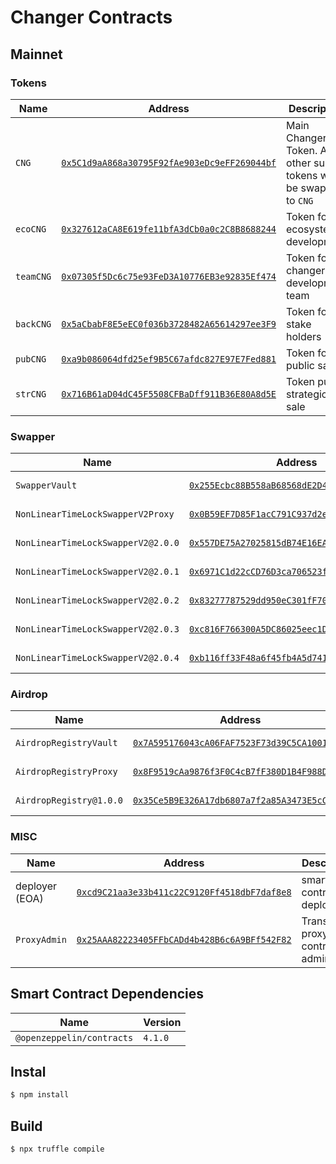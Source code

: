 # Changer Contracts

## Mainnet

### Tokens

| Name      | Address                                                                                                                 | Description                                                       |
| --------- | ----------------------------------------------------------------------------------------------------------------------- | ----------------------------------------------------------------- |
| `CNG`     | [`0x5C1d9aA868a30795F92fAe903eDc9eFF269044bf`](https://etherscan.io/address/0x5C1d9aA868a30795F92fAe903eDc9eFF269044bf) | Main Changer Token. Any other sub tokens will be swapped to `CNG` |
| `ecoCNG`  | [`0x327612aCA8E619fe11bfA3dCb0a0c2C8B8688244`](https://etherscan.io/address/0x327612aCA8E619fe11bfA3dCb0a0c2C8B8688244) | Token for ecosystem development                                   |
| `teamCNG` | [`0x07305f5Dc6c75e93FeD3A10776EB3e92835Ef474`](https://etherscan.io/address/0x07305f5Dc6c75e93FeD3A10776EB3e92835Ef474) | Token for changer development team                                |
| `backCNG` | [`0x5aCbabF8E5eEC0f036b3728482A65614297ee3F9`](https://etherscan.io/address/0x5aCbabF8E5eEC0f036b3728482A65614297ee3F9) | Token for stake holders                                           |
| `pubCNG`  | [`0xa9b086064dfd25ef9B5C67afdc827E97E7Fed881`](https://etherscan.io/address/0xa9b086064dfd25ef9B5C67afdc827E97E7Fed881) | Token for public sale                                             |
| `strCNG`  | [`0x716B61aD04dC45F5508CFBaDff911B36E80A8d5E`](https://etherscan.io/address/0x716B61aD04dC45F5508CFBaDff911B36E80A8d5E) | Token pub strategic sale                                          |

### Swapper

| Name                               | Address                                                                                                                 | Description                              |
| ---------------------------------- | ----------------------------------------------------------------------------------------------------------------------- | ---------------------------------------- |
| `SwapperVault`                     | [`0x255Ecbc88B558aB68568dE2D43F8EFB9e33Fd2bd`](https://etherscan.io/address/0x255Ecbc88B558aB68568dE2D43F8EFB9e33Fd2bd) | Vault for NonLinearTimeLockSwapperV2     |
| `NonLinearTimeLockSwapperV2Proxy`  | [`0x0B59EF7D85F1acC791C937d2e9c40c020c156c6E`](https://etherscan.io/address/0x0B59EF7D85F1acC791C937d2e9c40c020c156c6E) | NonLinearTimeLockSwapperV2 proxy         |
| `NonLinearTimeLockSwapperV2@2.0.0` | [`0x557DE75A27025815dB74E16EA2B58eb7C2a1360f`](https://etherscan.io/address/0x557DE75A27025815dB74E16EA2B58eb7C2a1360f) | NonLinearTimeLockSwapperV2 logic (2.0.0) |
| `NonLinearTimeLockSwapperV2@2.0.1` | [`0x6971C1d22cCD76D3ca706523f3685E20faef9071`](https://etherscan.io/address/0x6971C1d22cCD76D3ca706523f3685E20faef9071) | NonLinearTimeLockSwapperV2 logic (2.0.1) |
| `NonLinearTimeLockSwapperV2@2.0.2` | [`0x83277787529dd950eC301fF700864971f1Dbb214`](https://etherscan.io/address/0x83277787529dd950eC301fF700864971f1Dbb214) | NonLinearTimeLockSwapperV2 logic (2.0.2) |
| `NonLinearTimeLockSwapperV2@2.0.3` | [`0xc816F766300A5DC86025eec1DA937061f0BC0815`](https://etherscan.io/address/0xc816F766300A5DC86025eec1DA937061f0BC0815) | NonLinearTimeLockSwapperV2 logic (2.0.3) |
| `NonLinearTimeLockSwapperV2@2.0.4` | [`0xb116ff33F48a6f45fb4A5d7413de433fDb67C399`](https://etherscan.io/address/0xb116ff33F48a6f45fb4A5d7413de433fDb67C399) | NonLinearTimeLockSwapperV2 logic (2.0.4) |

### Airdrop

| Name                    | Address                                                                                                                 | Description                   |
| ----------------------- | ----------------------------------------------------------------------------------------------------------------------- | ----------------------------- |
| `AirdropRegistryVault`  | [`0x7A595176043cA06FAF7523F73d39C5CA100169DF`](https://etherscan.io/address/0x7A595176043cA06FAF7523F73d39C5CA100169DF) | Vault for airdrop             |
| `AirdropRegistryProxy`  | [`0x8F9519cAa9876f3F0C4cB7fF380D1B4F988D64EC`](https://etherscan.io/address/0x8F9519cAa9876f3F0C4cB7fF380D1B4F988D64EC) | AirdropRegistry proxy         |
| `AirdropRegistry@1.0.0` | [`0x35Ce5B9E326A17db6807a7f2a85A3473E5cCdfac`](https://etherscan.io/address/0x35Ce5B9E326A17db6807a7f2a85A3473E5cCdfac) | AirdropRegistry logic (1.0.0) |

### MISC

| Name           | Address                                                                                                                 | Description                      |
| -------------- | ----------------------------------------------------------------------------------------------------------------------- | -------------------------------- |
| deployer (EOA) | [`0xcd9C21aa3e33b411c22C9120Ff4518dbF7daf8e8`](https://etherscan.io/address/0xcd9C21aa3e33b411c22C9120Ff4518dbF7daf8e8) | smart contract deployer          |
| `ProxyAdmin`   | [`0x25AAA82223405FFbCADd4b428B6c6A9BFf542F82`](https://etherscan.io/address/0x25AAA82223405FFbCADd4b428B6c6A9BFf542F82) | Transparent proxy contract admin |

## Smart Contract Dependencies

| Name                      | Version |
| ------------------------- | ------- |
| `@openzeppelin/contracts` | `4.1.0` |

## Instal

```bash
$ npm install
```

## Build

```bash
$ npx truffle compile
```
